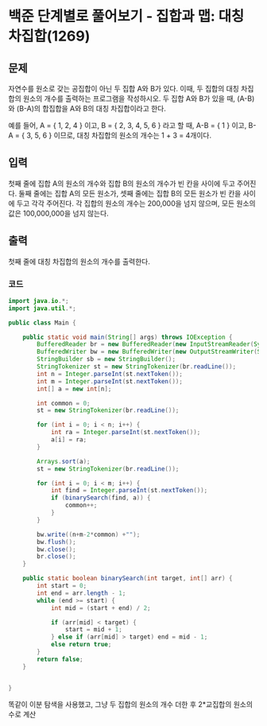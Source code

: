 # 백준 단계별로 풀어보기 - 집합과 맵: 대칭 차집합(1269)
## 문제

자연수를 원소로 갖는 공집합이 아닌 두 집합 A와 B가 있다. 이때, 두 집합의 대칭 차집합의 원소의 개수를 출력하는 프로그램을 작성하시오. 두 집합 A와 B가 있을 때, (A-B)와 (B-A)의 합집합을 A와 B의 대칭 차집합이라고 한다.

예를 들어, A = { 1, 2, 4 } 이고, B = { 2, 3, 4, 5, 6 } 라고 할 때,  A-B = { 1 } 이고, B-A = { 3, 5, 6 } 이므로, 대칭 차집합의 원소의 개수는 1 + 3 = 4개이다.
## 입력
첫째 줄에 집합 A의 원소의 개수와 집합 B의 원소의 개수가 빈 칸을 사이에 두고 주어진다. 둘째 줄에는 집합 A의 모든 원소가, 셋째 줄에는 집합 B의 모든 원소가 빈 칸을 사이에 두고 각각 주어진다. 각 집합의 원소의 개수는 200,000을 넘지 않으며, 모든 원소의 값은 100,000,000을 넘지 않는다.

## 출력
첫째 줄에 대칭 차집합의 원소의 개수를 출력한다.

### 코드

```java
import java.io.*;
import java.util.*;

public class Main {

    public static void main(String[] args) throws IOException {
        BufferedReader br = new BufferedReader(new InputStreamReader(System.in));
        BufferedWriter bw = new BufferedWriter(new OutputStreamWriter(System.out));
        StringBuilder sb = new StringBuilder();
        StringTokenizer st = new StringTokenizer(br.readLine());
        int n = Integer.parseInt(st.nextToken());
        int m = Integer.parseInt(st.nextToken());
        int[] a = new int[n];

        int common = 0;
        st = new StringTokenizer(br.readLine());

        for (int i = 0; i < n; i++) {
            int ra = Integer.parseInt(st.nextToken());
            a[i] = ra;
        }

        Arrays.sort(a);
        st = new StringTokenizer(br.readLine());

        for (int i = 0; i < m; i++) {
            int find = Integer.parseInt(st.nextToken());
            if (binarySearch(find, a)) {
                common++;
            }
        }

        bw.write((n+m-2*common) +"");
        bw.flush();
        bw.close();
        br.close();
    }

    public static boolean binarySearch(int target, int[] arr) {
        int start = 0;
        int end = arr.length - 1;
        while (end >= start) {
            int mid = (start + end) / 2;

            if (arr[mid] < target) {
                start = mid + 1;
            } else if (arr[mid] > target) end = mid - 1;
            else return true;
        }
        return false;
    }


}
```
똑같이 이분 탐색을 사용했고, 그냥 두 집합의 원소의 개수 더한 후 2\*교집합의 원소의 수로 계산


